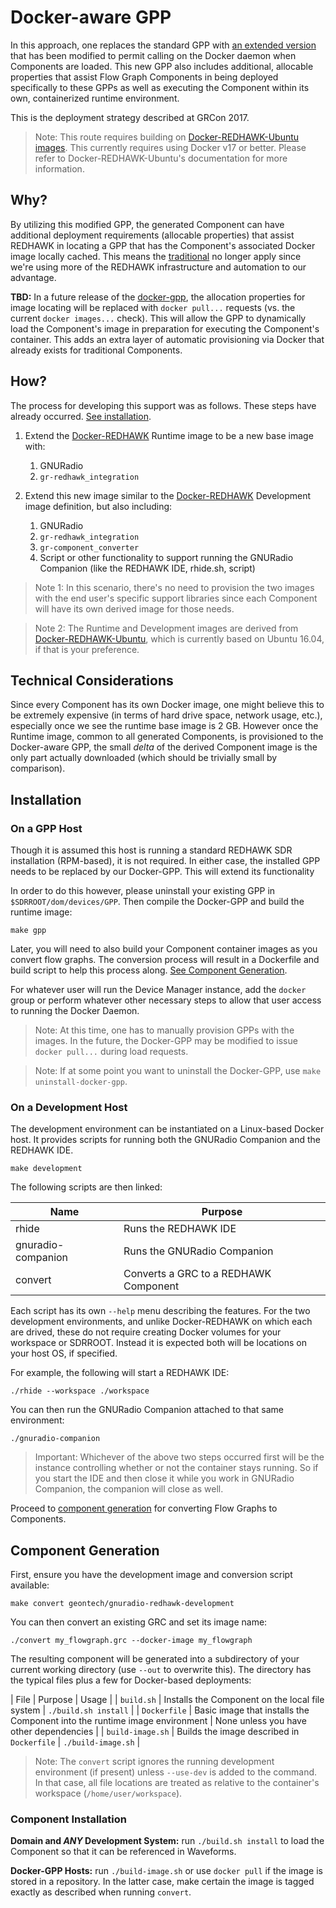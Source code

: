 # Docker-aware GPP

In this approach, one replaces the standard GPP with [an extended version][docker-gpp] that has been modified to permit calling on the Docker daemon when Components are loaded.  This new GPP also includes additional, allocable properties that assist Flow Graph Components in being deployed specifically to these GPPs as well as executing the Component within its own, containerized runtime environment.

This is the deployment strategy described at GRCon 2017.

 > Note: This route requires building on [Docker-REDHAWK-Ubuntu images][docker-redhawk-ubuntu].  This currently requires using Docker v17 or better.  Please refer to Docker-REDHAWK-Ubuntu's documentation for more information.

## Why?

By utilizing this modified GPP, the generated Component can have additional deployment requirements (allocable properties) that assist REDHAWK in locating a GPP that has the Component's associated Docker image locally cached.  This means the [traditional][traditional-technical-considerations] no longer apply since we're using more of the REDHAWK infrastructure and automation to our advantage.

**TBD:** In a future release of the [docker-gpp][docker-gpp], the allocation properties for image locating will be replaced with `docker pull...` requests (vs. the current `docker images...` check).  This will allow the GPP to dynamically load the Component's image in preparation for executing the Component's container.  This adds an extra layer of automatic provisioning via Docker that already exists for traditional Components. 

## How?

The process for developing this support was as follows.  These steps have already occurred.  [See installation](#installation).

1. Extend the [Docker-REDHAWK][docker-redhawk] Runtime image to be a new base image with:
   1. GNURadio
   2. `gr-redhawk_integration`

2. Extend this new image similar to the [Docker-REDHAWK][docker-redhawk] Development image definition, but also including:
   1. GNURadio
   2. `gr-redhawk_integration`
   3. `gr-component_converter`
   4. Script or other functionality to support running the GNURadio Companion (like the REDHAWK IDE, rhide.sh, script)

 > Note 1: In this scenario, there's no need to provision the two images with the end user's specific support libraries since each Component will have its own derived image for those needs.

 > Note 2: The Runtime and Development images are derived from [Docker-REDHAWK-Ubuntu][docker-redhawk-ubuntu], which is currently based on Ubuntu 16.04, if that is your preference.

## Technical Considerations

Since every Component has its own Docker image, one might believe this to be extremely expensive (in terms of hard drive space, network usage, etc.), especially once we see the runtime base image is 2 GB.  However once the Runtime image, common to all generated Components, is provisioned to the Docker-aware GPP, the small _delta_ of the derived Component image is the only part actually downloaded (which should be trivially small by comparison).

## Installation



### On a GPP Host

Though it is assumed this host is running a standard REDHAWK SDR installation (RPM-based), it is not required.  In either case, the installed GPP needs to be replaced by our Docker-GPP.  This will extend its functionality 

In order to do this however, please uninstall your existing GPP in `$SDRROOT/dom/devices/GPP`.  Then compile the Docker-GPP and build the runtime image:

```
make gpp
```

Later, you will need to also build your Component container images as you convert flow graphs.  The conversion process will result in a Dockerfile and build script to help this process along.  [See Component Generation](#component-generation).

For whatever user will run the Device Manager instance, add the `docker` group or perform whatever other necessary steps to allow that user access to running the Docker Daemon.

 > Note: At this time, one has to manually provision GPPs with the images.  In the future, the Docker-GPP may be modified to issue `docker pull...` during load requests.

 > Note: If at some point you want to uninstall the Docker-GPP, use `make uninstall-docker-gpp`.


### On a Development Host

The development environment can be instantiated on a Linux-based Docker host.  It provides scripts for running both the GNURadio Companion and the REDHAWK IDE.

```
make development
```

The following scripts are then linked:

|Name|Purpose|
|----|-------|
| rhide | Runs the REDHAWK IDE |
| gnuradio-companion | Runs the GNURadio Companion |
| convert | Converts a GRC to a REDHAWK Component |

Each script has its own `--help` menu describing the features.  For the two development environments, and unlike Docker-REDHAWK on which each are drived, these do not require creating Docker volumes for your workspace or SDRROOT.  Instead it is expected both will be locations on your host OS, if specified.  

For example, the following will start a REDHAWK IDE:

```
./rhide --workspace ./workspace
```

You can then run the GNURadio Companion attached to that same environment:

```
./gnuradio-companion
```

 > Important: Whichever of the above two steps occurred first will be the instance controlling whether or not the container stays running.  So if you start the IDE and then close it while you work in GNURadio Companion, the companion will close as well.

Proceed to [component generation](#component-generation) for converting Flow Graphs to Components.


## Component Generation

First, ensure you have the development image and conversion script available:

```
make convert geontech/gnuradio-redhawk-development
```

You can then convert an existing GRC and set its image name:

```
./convert my_flowgraph.grc --docker-image my_flowgraph
```

The resulting component will be generated into a subdirectory of your current working directory (use `--out` to overwrite this).  The directory has the typical files plus a few for Docker-based deployments:

| File | Purpose | Usage |
| `build.sh` | Installs the Component on the local file system | `./build.sh install` |
| `Dockerfile` | Basic image that installs the Component into the runtime image environment | None unless you have other dependencies |
| `build-image.sh` | Builds the image described in `Dockerfile` | `./build-image.sh` |

 > Note: The `convert` script ignores the running development environment (if present) unless `--use-dev` is added to the command.  In that case, all file locations are treated as relative to the container's workspace (`/home/user/workspace`).

### Component Installation

**Domain and _ANY_ Development System:** run `./build.sh install` to load the Component so that it can be referenced in Waveforms.

**Docker-GPP Hosts:** run `./build-image.sh` or use `docker pull` if the image is stored in a repository.  In the latter case, make certain the image is tagged exactly as described when running `convert`.


[traditional-technical-considerations]: ../1-traditional/README.md#technical-considerations
[docker-gpp]: https://github.com/GeonTech/core-framework/tree/docker-gpp
[docker-redhawk]: https://github.com/GeonTech/docker-redhawk
[docker-redhawk-ubuntu]: https://github.com/GeonTech/docker-redhawk-ubuntu
[gr-cc]: ../gr-component_converter/README.md
